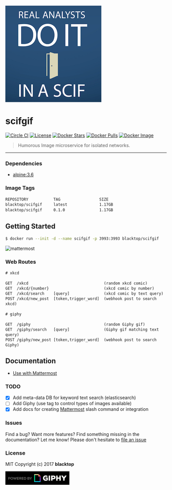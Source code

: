 ![logo](https://raw.githubusercontent.com/blacktop/scifgif/master/docs/logo.png)

scifgif
=======

[![Circle CI](https://circleci.com/gh/blacktop/scifgif.png?style=shield)](https://circleci.com/gh/blacktop/scifgif) [![License](http://img.shields.io/:license-mit-blue.svg)](http://doge.mit-license.org) [![Docker Stars](https://img.shields.io/docker/stars/blacktop/scifgif.svg)](https://store.docker.com/community/images/blacktop/scifgif) [![Docker Pulls](https://img.shields.io/docker/pulls/blacktop/scifgif.svg)](https://store.docker.com/community/images/blacktop/scifgif) [![Docker Image](https://img.shields.io/badge/docker%20image-1.2GB-blue.svg)](https://store.docker.com/community/images/blacktop/scifgif)

> Humorous Image microservice for isolated networks.

---

### Dependencies

-	[alpine:3.6](https://hub.docker.com/_/alpine/)

### Image Tags

```bash
REPOSITORY           TAG                 SIZE
blacktop/scifgif     latest              1.17GB
blacktop/scifgif     0.1.0               1.17GB
```

Getting Started
---------------

```bash
$ docker run --init -d --name scifgif -p 3993:3993 blacktop/scifgif
```

![mattermost](https://raw.githubusercontent.com/blacktop/scifgif/master/ddocs/imgs/mattermost.png)

### Web Routes

```apib
# xkcd

GET  /xkcd                                 (random xkcd comic)
GET  /xkcd/{number}                        (xkcd comic by number)
GET  /xkcd/search    [query]               (xkcd comic by text query)
POST /xkcd/new_post  [token,trigger_word]  (webhook post to search xkcd)

# giphy

GET  /giphy                                (random Giphy gif)
GET  /giphy/search   [query]               (Giphy gif matching text query)
POST /giphy/new_post [token,trigger_word]  (webhook post to search Giphy)
```

Documentation
-------------

-	[Use with Mattermost](https://github.com/blacktop/scifgif/blob/master/docs/mattermost.md)

### TODO

-	[x] Add meta-data DB for keyword text search (elasticsearch)
-	[ ] Add Giphy (use tag to control types of images available)
-	[x] Add docs for creating [Mattermost](https://github.com/mattermost/platform) slash command or integration

### Issues

Find a bug? Want more features? Find something missing in the documentation? Let me know! Please don't hesitate to [file an issue](https://github.com/blacktop/scifgif/issues/new)

### License

MIT Copyright (c) 2017 **blacktop**

![giphy](https://raw.githubusercontent.com/blacktop/scifgif/master/docs/PoweredBy_200_Horizontal_Light-Backgrounds_With_Logo.gif)
